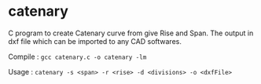 # catenary
C program to create Catenary curve from give Rise and Span. The output in dxf file which can be imported to any CAD softwares.

Compile :
``gcc catenary.c -o catenary -lm``

Usage :
``catenary -s <span> -r <rise> -d <divisions> -o <dxfFile>``
